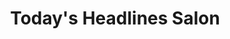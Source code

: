 ---
title: "Today's Headlines Salon"
url: /strongsville/todays-headlines-salon/
shop: hairdresser
---